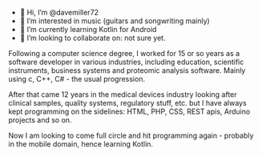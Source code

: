 - 👋 Hi, I’m @davemiller72
- 👀 I’m interested in music (guitars and songwriting mainly)
- 🌱 I’m currently learning Kotlin for Android
- 💞️ I’m looking to collaborate on: not sure yet. 

<p>Following a computer science degree, I worked for 15 or so years as a software developer in various industries, including education, scientific instruments, business systems and proteomic analysis software. Mainly using c, C++, C# - the usual progression.</p>
<p>After that came 12 years in the medical devices industry looking after clinical samples, quality systems, regulatory stuff, etc. but I have always kept programming on the sidelines: HTML, PHP, CSS, REST apis, Arduino projects and so on.</p>
<p>Now I am looking to come full circle and hit programming again - probably in the mobile domain, hence learning Kotlin.</p>

<!---
davemiller72/davemiller72 is a ✨ special ✨ repository because its `README.md` (this file) appears on your GitHub profile.
You can click the Preview link to take a look at your changes.
--->
